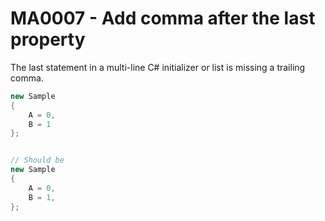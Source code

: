 # MA0007 - Add comma after the last property

The last statement in a multi-line C# initializer or list is missing a trailing comma.


````csharp
new Sample
{
    A = 0,
    B = 1
};


// Should be
new Sample
{
    A = 0,
    B = 1,
};
````
